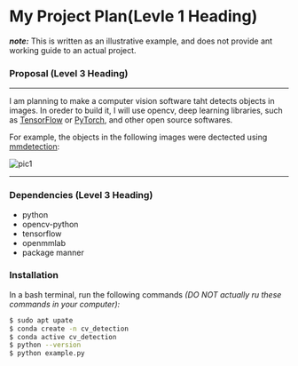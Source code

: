 # **My Project Plan(Levle 1 Heading)**
***note:*** This is written as an illustrative example, and does not provide ant working guide to an actual project.
### **Proposal (Level 3 Heading)**
---
I am planning to make a computer vision software taht detects objects in images. 
In oreder to build it, I will use opencv, deep learning libraries, such as [TensorFlow](http://) or [PyTorch](http://), and other open source softwares.

For example, the objects in the following images were dectected using [mmdetection](http://):

![pic1](![image](https://user-images.githubusercontent.com/109283421/191178285-6a73ad8d-5274-47f5-9f95-741e429609e8.png))

---

### **Dependencies (Level 3 Heading)**
- python
- opencv-python
- tensorflow
- openmmlab
- package manner

### **Installation**
In a bash terminal, run the following commands *(DO NOT actually ru these commands in your computer):*
```sh
$ sudo apt upate
$ conda create -n cv_detection
$ conda active cv_detection
$ python --version
$ python example.py
```
